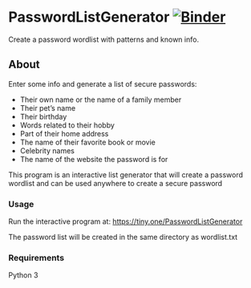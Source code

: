 # PasswordListGenerator [![Binder](https://mybinder.org/badge_logo.svg)](https://mybinder.org/v2/gist/30440r/186f0a96dfd4d55e19388b198c69eade/HEAD)
Create a password wordlist with patterns and known info.

## About

Enter some info and generate a list of secure passwords:

* Their own name or the name of a family member
* Their pet’s name
* Their birthday
* Words related to their hobby
* Part of their home address
* The name of their favorite book or movie
* Celebrity names
* The name of the website the password is for

This program is an interactive list generator that will create a password wordlist and can be used anywhere to create a secure password

### Usage

Run the interactive program at:
<https://tiny.one/PasswordListGenerator>

The password list will be created in the same directory as wordlist.txt

### Requirements
Python 3
